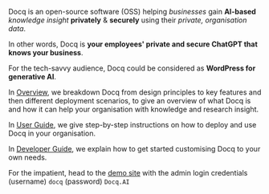 Docq is an open-source software (OSS) helping _businesses_ gain **AI-based** _knowledge insight_ **privately** & **securely** using their _private, organisation data_.

In other words, Docq is **your employees' private and secure ChatGPT that knows your business**.

For the tech-savvy audience, Docq could be considered as **WordPress for generative AI**.

In [Overview](./overview/introduction.md), we breakdown Docq from design principles to key features and then different deployment scenarios, to give an overview of what Docq is and how it can help your organisation with knowledge and research insight.

In [User Guide](./user-guide/getting-started.md), we give step-by-step instructions on how to deploy and use Docq in your organisation.

In [Developer Guide](./developer-guide/getting-started.md), we explain how to get started customising Docq to your own needs.

For the impatient, head to the [demo site](https://docq-ai.streamlit.app) with the admin login credentials (username) `docq` (password) `Docq.AI`
